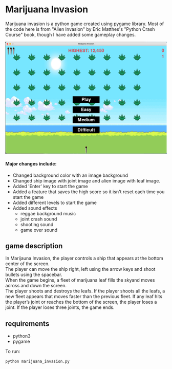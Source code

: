 # Marijuana Invasion
Marijuana invasion is a python game created using pygame library. Most of the code here is from "Alien Invasion" by Eric Matthes's "Python Crash Course" book, though I have added some gameplay changes.

![Screenshot from 2022-02-28 16-00-00](/images/marijuana_invasion.png)

#### Major changes include:

  * Changed background color with an image background
  * Changed ship image with joint image and alien image with leaf image.
  * Added 'Enter' key to start the game
  * Added a feature that saves the high score so it isn't reset each time you start the game
  * Added different levels to start the game
  * Added sound effects
    * reggae background music
    * joint crash sound
    * shooting sound
    * game over sound

## game description

In Marijauna Invasion, the player controls a ship that appears at the bottom center of the screen. \
The player can move the ship right, left using the arrow keys and shoot bullets using the spacebar. \
When the game begins, a fleet of marijuana leaf fills the skyand moves across and down the screen. \
The player shoots and destroys the leafs. If the player shoots all the leafs, a new fleet appears that moves faster than the previous fleet.
If any leaf hits the player’s joint or reaches the bottom of the screen, the player loses a joint. If the player loses three joints, the game ends.

## requirements
* python3
* pygame

To run:
```
python marijuana_invasion.py
